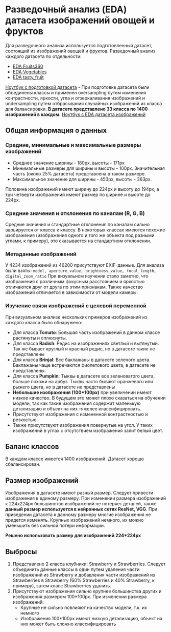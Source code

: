 # Разведочный анализ (EDA) датасета изображений овощей и фруктов
Для разведочного анализа используется подготовленный датасет, состоящий из изображений овощей и фруктов.
Разведочный анализ каждого датасета по отдельности:
- [EDA Fruits360](./EDA_Fruits360.md)
- [EDA Vegetables](./EDA_Vegetables.md)
- [EDA tasty_fruit](./EDA_tasty_fruit.md)

[Ноутбук с подготовкой датасета](Notebooks/dataset_merging.ipynb) - При подготовке датасета были объединены классы и применен oversampling путем изменения контрастности, яркости, угла и отзеркаливания изображений и undersampling путем отбрасывания случайных изображений из класса для балансировки.
**В датасете представлено 33 класса по 1400 изображений в каждом.**
[Ноутбук с EDA датасета изображений](Notebooks/EDA.ipynb)
## Общая информация о данных
### Средние, минимальные и максимальные размеры изображений
* Среднее значение ширины - 180px, высоты - 171px
* Минимальные размеры для ширины и высоты - 100px. Значительная часть (около 25% датасета) представлена в таком размере.
* Максимальное значение для ширины - 453px, высоты - 363px.

Половина изображений имеют ширину до 224px и высоту до 194px, а три четверти изображений имеют размер по ширине и высоте до 224px.
### Средние значения и отклонения по каналам (R, G, B)
Средние значения и стандартные отклонения по каналам сильно варьируется от класса к классу. В некоторых классах имеются похожие изображения (изображения одного и того же объекта под разными углами, к примеру), это сказывается на стандартном отклонении.
### Метаданные изображений
У 4234 изображений из 46200 присутствуют EXIF-данные.
Для анализа были взяты: `model, aperture_value, brightness_value, focal_length, digital_zoom_ratio`
При визуальном изучении стало заметно, что изображения с различным фокусным расстоянием и яркостью отличаются друг от друга по этим признакам.
Также качество изображений отличается в зависимости от модели камеры.
### Изучение связи изображений с целевой переменной
При визуальном анализе нескольких примеров изображений из каждого класса было обнаружено:
* Для класса **Tomato**:
Большая часть изображений в данном классе растянуты и сплюснуты.
* Для класса **Radish**:
Редис на изображениях светлый и вытянутый. Так же бывает круглый и красный редис, но в датасете такие не представлены
* Для класса **Brinjal**:
Все баклажаны в датасете зеленого цвета. Баклажаны чаще встречаются фиолетового цвета, в датасете не представлены.
* Для класса **Pumpkin**:
Тыквы в датасете все зеленоватого цвета, больше похожи на арбуз. Тыквы часто бывают оранжевого или рыжего цвета, но в датасете не представлены
* **Небольшие изображения (100*100px)** при увеличении имеют низкое качество. В будущем это может плохо сказаться на обучении модели, так как такие изображения содержат маленькую детализацию и объект на них тяжелее классифицировать.
* Присутствуют изображения с измененной контрастностью и резкостью.
* Также присутствуют изображения повернутые на угол. У таких изображений в углах с отсутствием изображения залит белый цвет.
## Баланс классов
В каждом классе имеется 1400 изображений. Датасет хорошо сбалансирован.
## Размер изображений
Изображения в датасете имеют разный размер. Следует привести изображения к единому размеру.
При изменении размера изображений к 224x224px большинство изображений не потеряет деталей, также **данный размер используется в нейронных сетях ResNet, VGG**.
При приведении датасета к данному размеру многие изображения не придется изменять. Крупных изображений немного, их можно уменьшить без сильной потери информации.

**Решено использовать размер для изображений 224*224px**
## Выбросы
1. Представлено 2 класса клубники: Strawberry и Strawberries. Следует объединить данные классы в один путем удаления части изображений из Strawberry и добавления части изображений из Strawberries в Strawberry (60% Strawberries и 40% Strawberry, к примеру), затем класс Strawberries удалить.
2. Присутствуют изображения сильно крупнее большинства других и изображения размером 100*100px.
   При изменении размера изображений:
   - Крупные не сильно повлияют на качество модели, т.к. их немного
   - Изображения 100*100px имеют низкую детализацию, объект на них может быть сложно классифицировать
